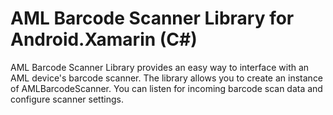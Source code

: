 # AML Barcode Scanner Library for Android.Xamarin (C#)

AML Barcode Scanner Library provides an easy way to interface with an AML device's barcode scanner. 
The library allows you to create an instance of AMLBarcodeScanner. 
You can listen for incoming barcode scan data and configure scanner settings. 
